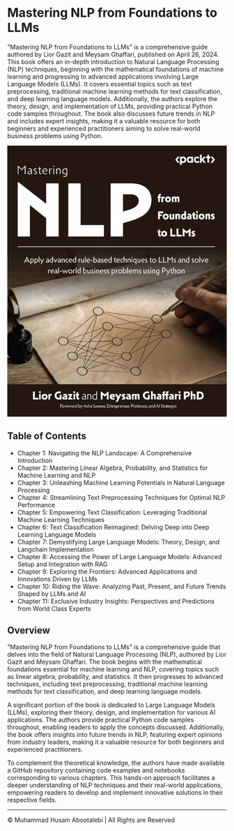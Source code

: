 <!-- ©©©©©©©©©©©©©©©©©©©©©©©© All Rights Are Reserved By Muhammad Husain Abootalebi ©©©©©©©©©©©©©©©©©©©©©©©©©©©©©©©©©© -->

# Mastering NLP from Foundations to LLMs

"Mastering NLP from Foundations to LLMs" is a comprehensive guide authored by Lior Gazit and Meysam Ghaffari, published on April 26, 2024.  This book offers an in-depth introduction to Natural Language Processing (NLP) techniques, beginning with the mathematical foundations of machine learning and progressing to advanced applications involving Large Language Models (LLMs). It covers essential topics such as text preprocessing, traditional machine learning methods for text classification, and deep learning language models. Additionally, the authors explore the theory, design, and implementation of LLMs, providing practical Python code samples throughout. The book also discusses future trends in NLP and includes expert insights, making it a valuable resource for both beginners and experienced practitioners aiming to solve real-world business problems using Python.

![Mastering NLP from Foundations to LLMs](../../assets/Books/Book%20Covers/4%20-%20Mastering%20NLP%20from%20Foundations%20to%20LLMs.jpg)

## Table of Contents

- Chapter 1: Navigating the NLP Landscape: A Comprehensive Introduction
- Chapter 2: Mastering Linear Algebra, Probability, and Statistics for Machine Learning and NLP
- Chapter 3: Unleashing Machine Learning Potentials in Natural Language Processing
- Chapter 4: Streamlining Text Preprocessing Techniques for Optimal NLP Performance
- Chapter 5: Empowering Text Classification: Leveraging Traditional Machine Learning Techniques
- Chapter 6: Text Classification Reimagined: Delving Deep into Deep Learning Language Models
- Chapter 7: Demystifying Large Language Models: Theory, Design, and Langchain Implementation
- Chapter 8: Accessing the Power of Large Language Models: Advanced Setup and Integration with RAG
- Chapter 9: Exploring the Frontiers: Advanced Applications and Innovations Driven by LLMs
- Chapter 10: Riding the Wave: Analyzing Past, Present, and Future Trends Shaped by LLMs and AI
- Chapter 11: Exclusive Industry Insights: Perspectives and Predictions from World Class Experts

## Overview

"Mastering NLP from Foundations to LLMs" is a comprehensive guide that delves into the field of Natural Language Processing (NLP), authored by Lior Gazit and Meysam Ghaffari. The book begins with the mathematical foundations essential for machine learning and NLP, covering topics such as linear algebra, probability, and statistics. It then progresses to advanced techniques, including text preprocessing, traditional machine learning methods for text classification, and deep learning language models.

A significant portion of the book is dedicated to Large Language Models (LLMs), exploring their theory, design, and implementation for various AI applications. The authors provide practical Python code samples throughout, enabling readers to apply the concepts discussed. Additionally, the book offers insights into future trends in NLP, featuring expert opinions from industry leaders, making it a valuable resource for both beginners and experienced practitioners.

To complement the theoretical knowledge, the authors have made available a GitHub repository containing code examples and notebooks corresponding to various chapters. This hands-on approach facilitates a deeper understanding of NLP techniques and their real-world applications, empowering readers to develop and implement innovative solutions in their respective fields.

---

© Muhammad Husain Abootalebi | All Rights are Reserved

<!-- ©©©©©©©©©©©©©©©©©©©©©©©© All Rights Are Reserved By Muhammad Husain Abootalebi ©©©©©©©©©©©©©©©©©©©©©©©©©©©©©©©©©© -->
